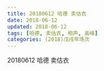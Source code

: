 ```yaml
---
title: 20180612 哈德 卖估衣
date: 2018-06-12
updated: 2018-06-12
tags: [哈德, 卖估衣, 相声, 高峰]
categories: (2018)戊戌年场次 
---
```

20180612 哈德 卖估衣
